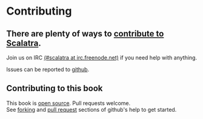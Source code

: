 Contributing
============

## There are plenty of ways to [contribute to Scalatra][contributing].

Join us on IRC [(#scalatra at irc.freenode.net)][freenode] if you need help 
with anything.

Issues can be reported to [github][issues].

## Contributing to this book 

This book is [open source][book-contributing].  Pull requests welcome.  
See [forking][forking] and [pull request][pull-requests] sections of github's 
help to get started.

[contributing]: http://www.scalatra.org
[freenode]: http://www.freenode.net
[issues]: http://github.com/scalatra/scalatra/issues
[forking]: http://help.github.com/forking/
[pull-requests]: http://help.github.com/pull-requests/
[book-contributing]: http://github.com/scalatra/scalatra-book
